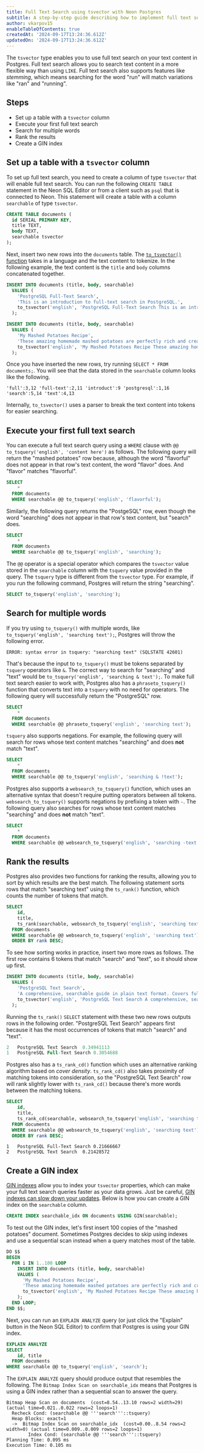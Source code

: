 ```yaml
---
title: Full Text Search using tsvector with Neon Postgres
subtitle: A step-by-step guide describing how to implement full text search with tsvector in Postgres
author: vkarpov15
enableTableOfContents: true
createdAt: '2024-09-17T13:24:36.612Z'
updatedOn: '2024-09-17T13:24:36.612Z'
---
```



The `tsvector` type enables you to use full text search on your text content in Postgres. Full text search allows you to search text content in a more flexible way than using `LIKE`. Full text search also supports features like _stemming_, which means searching for the word "run" will match variations like "ran" and "running".

## Steps

* Set up a table with a `tsvector` column
* Execute your first full text search
* Search for multiple words
* Rank the results
* Create a GIN index

## Set up a table with a `tsvector` column

To set up full text search, you need to create a column of type `tsvector` that will enable full text search. You can run the following `CREATE TABLE` statement in the Neon SQL Editor or from a client such as `psql` that is connected to Neon. This statement will create a table with a column `searchable` of type `tsvector`.

```sql
CREATE TABLE documents (
  id SERIAL PRIMARY KEY,
  title TEXT,
  body TEXT,
  searchable tsvector
);
```

Next, insert two new rows into the `documents` table. The [`to_tsvector()` function](https://www.postgresql.org/docs/current/textsearch-controls.html) takes in a language and the text content to tokenize. In the following example, the text content is the `title` and `body` columns concatenated together.

```sql
INSERT INTO documents (title, body, searchable)
  VALUES (
    'PostgreSQL Full-Text Search',
    'This is an introduction to full-text search in PostgreSQL.',
    to_tsvector('english', 'PostgreSQL Full-Text Search This is an introduction to full-text search in PostgreSQL.')
  );

INSERT INTO documents (title, body, searchable)
  VALUES (
    'My Mashed Potatoes Recipe',
    'These amazing homemade mashed potatoes are perfectly rich and creamy, full of great flavor, easy to make, and always a crowd fave!',
    to_tsvector('english', 'My Mashed Potatoes Recipe These amazing homemade mashed potatoes are perfectly rich and creamy, full of great flavor, easy to make, and always a crowd fave!')
  );
```

Once you have inserted the new rows, try running `SELECT * FROM documents;`. You will see that the data stored in the `searchable` column looks like the following.

```
'full':3,12 'full-text':2,11 'introduct':9 'postgresql':1,16 'search':5,14 'text':4,13
```

Internally, `to_tsvector()` uses a parser to break the text content into tokens for easier searching.

## Execute your first full text search

You can execute a full text search query using a `WHERE` clause with `@@ to_tsquery('english', 'content here')` as follows. The following query will return the "mashed potatoes" row because, although the word "flavorful" does not appear in that row's text content, the word "flavor" does. And "flavor" matches "flavorful".

```sql
SELECT
    *
  FROM documents
  WHERE searchable @@ to_tsquery('english', 'flavorful');
```

Similarly, the following query returns the "PostgeSQL" row, even though the word "searching" does not appear in that row's text content, but "search" does.

```sql
SELECT
    *
  FROM documents
  WHERE searchable @@ to_tsquery('english', 'searching');
```

The `@@` operator is a special operator which compares the `tsvector` value stored in the `searchable` column with the `tsquery` value provided in the query. The `tsquery` type is different from the `tsvector` type. For example, if you run the following command, Postgres will return the string "searching".

```sql
SELECT to_tsquery('english', 'searching');
```

## Search for multiple words

If you try using `to_tsquery()` with multiple words, like `to_tsquery('english', 'searching text');`, Postgres will throw the following error.

```
ERROR: syntax error in tsquery: "searching text" (SQLSTATE 42601)
```

That's because the input to `to_tsquery()` must be tokens separated by `tsquery` operators like `&`. The correct way to search for "searching" and "text" would be `to_tsquery('english', 'searching & text');`. To make full text search easier to work with, Postgres also has a `phraseto_tsquery()` function that converts text into a `tsquery` with no need for operators. The following query will successfully return the "PostgreSQL" row.

```sql
SELECT
    *
  FROM documents
  WHERE searchable @@ phraseto_tsquery('english', 'searching text');
```

`tsquery` also supports negations. For example, the following query will search for rows whose text content matches "searching" and does **not** match "text".

```sql
SELECT
    *
  FROM documents
  WHERE searchable @@ to_tsquery('english', 'searching & !text');
```

Postgres also supports a `websearch_to_tsquery()` function, which uses an alternative syntax that doesn't require putting operators between all tokens. `websearch_to_tsquery()` supports negations by prefixing a token with `-`. The following query also searches for rows whose text content matches "searching" and does **not** match "text".

```sql
SELECT
    *
  FROM documents
  WHERE searchable @@ websearch_to_tsquery('english', 'searching -text');
```

## Rank the results

Postgres also provides two functions for ranking the results, allowing you to sort by which results are the best match. The following statement sorts rows that match "searching text" using the `ts_rank()` function, which counts the number of tokens that match.

```sql
SELECT
    id,
    title,
    ts_rank(searchable, websearch_to_tsquery('english', 'searching text')) AS rank
  FROM documents
  WHERE searchable @@ websearch_to_tsquery('english', 'searching text')
  ORDER BY rank DESC;
```

To see how sorting works in practice, insert two more rows as follows. The first row contains 6 tokens that match "search" and "text", so it should show up first.

```sql
INSERT INTO documents (title, body, searchable)
  VALUES (
    'PostgreSQL Text Search',
    'A comprehensive, searchable guide in plain text format. Covers full text search in PostgreSQL',
    to_tsvector('english', 'PostgreSQL Text Search A comprehensive, searchable guide in plain text format. Covers full text search in PostgreSQL')
  );
```

Running the `ts_rank()` `SELECT` statement with these two new rows outputs rows in the following order. "PostgreSQL Text Search" appears first because it has the most occurrences of tokens that match "search" and "text". 

```sql
2	PostgreSQL Text Search	0.34941113
1	PostgreSQL Full-Text Search	0.3054688
```

Postgres also has a `ts_rank_cd()` function which uses an alternative ranking algorithm based on _cover density_. `ts_rank_cd()` also takes proximity of matching tokens into consideration, so the "PostgreSQL Text Search" row will rank slightly lower with `ts_rank_cd()` because there's more words between the matching tokens.

```sql
SELECT
    id,
    title,
    ts_rank_cd(searchable, websearch_to_tsquery('english', 'searching text')) AS rank
  FROM documents
  WHERE searchable @@ websearch_to_tsquery('english', 'searching text')
  ORDER BY rank DESC;
```

```
1	PostgreSQL Full-Text Search	0.21666667
2	PostgreSQL Text Search	0.21428572
```


## Create a GIN index

[GIN indexes](https://www.postgresql.org/docs/current/gin-intro.html) allow you to index your `tsvector` properties, which can make your full text search queries faster as your data grows. Just be careful, [GIN indexes can slow down your updates](https://pganalyze.com/blog/gin-index). Below is how you can create a GIN index on the `searchable` column.

```sql
CREATE INDEX searchable_idx ON documents USING GIN(searchable);
```

To test out the GIN index, let's first insert 100 copies of the "mashed potatoes" document. Sometimes Postgres decides to skip using indexes and use a sequential scan instead when a query matches most of the table.

```sql
DO $$
BEGIN
  FOR i IN 1..100 LOOP
    INSERT INTO documents (title, body, searchable)
    VALUES (
      'My Mashed Potatoes Recipe',
      'These amazing homemade mashed potatoes are perfectly rich and creamy, full of great flavor, easy to make, and always a crowd fave!',
      to_tsvector('english', 'My Mashed Potatoes Recipe These amazing homemade mashed potatoes are perfectly rich and creamy, full of great flavor, easy to make, and always a crowd fave!')
    );
  END LOOP;
END $$;
```

Next, you can run an `EXPLAIN ANALYZE` query (or just click the "Explain" button in the Neon SQL Editor) to confirm that Postgres is using your GIN index.

```sql
EXPLAIN ANALYZE
SELECT 
    id, title
  FROM documents
WHERE searchable @@ to_tsquery('english', 'search');
```

The `EXPLAIN ANALYZE` query should produce output that resembles the following. The `Bitmap Index Scan on searchable_idx` means that Postgres is using a GIN index rather than a sequential scan to answer the query.

```
Bitmap Heap Scan on documents  (cost=8.54..13.10 rows=2 width=29) (actual time=0.021..0.022 rows=2 loops=1)
  Recheck Cond: (searchable @@ '''search'''::tsquery)
  Heap Blocks: exact=1
  ->  Bitmap Index Scan on searchable_idx  (cost=0.00..8.54 rows=2 width=0) (actual time=0.009..0.009 rows=2 loops=1)
        Index Cond: (searchable @@ '''search'''::tsquery)
Planning Time: 0.095 ms
Execution Time: 0.105 ms
```
